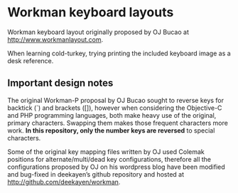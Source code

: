 Workman keyboard layouts
========================

Workman keyboard layout originally proposed by OJ Bucao at http://www.workmanlayout.com.

When learning cold-turkey, trying printing the included keyboard image as a desk reference.

## Important design notes

The original Workman-P proposal by OJ Bucao sought to reverse keys for backtick (`) and brackets ([]), however when considering the Objective-C and PHP programming languages, both make heavy use of the original, primary characters. Swapping them makes those frequent characters more work. **In this repository, only the number keys are reversed** to special characters.

Some of the original key mapping files written by OJ used Colemak positions for alternate/multi/dead key configurations, therefore all the configurations proposed by OJ on his wordpress blog have been modified and bug-fixed in deekayen’s github repository and hosted at http://github.com/deekayen/workman.